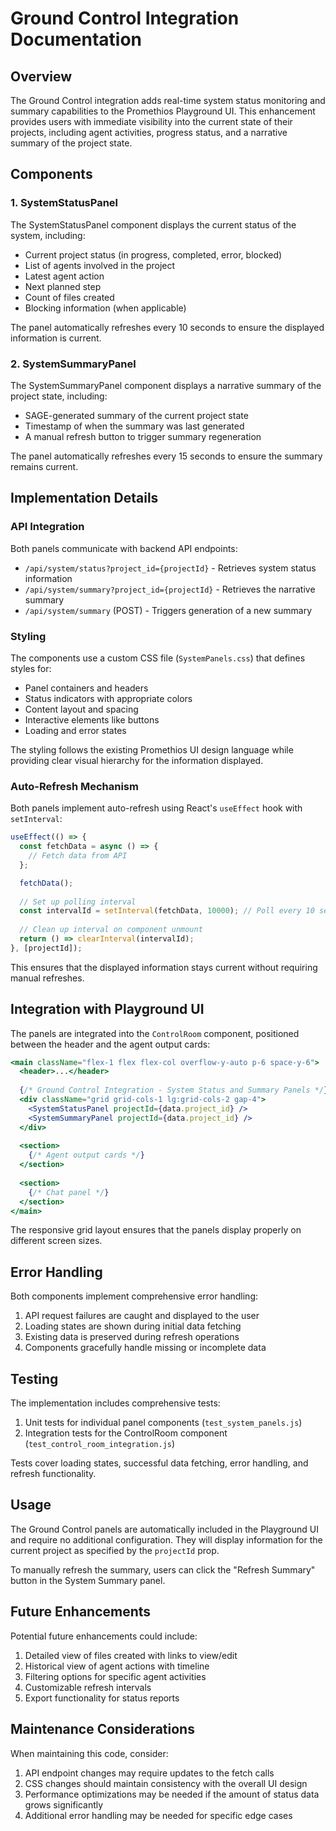 # Ground Control Integration Documentation

## Overview

The Ground Control integration adds real-time system status monitoring and summary capabilities to the Promethios Playground UI. This enhancement provides users with immediate visibility into the current state of their projects, including agent activities, progress status, and a narrative summary of the project state.

## Components

### 1. SystemStatusPanel

The SystemStatusPanel component displays the current status of the system, including:

- Current project status (in progress, completed, error, blocked)
- List of agents involved in the project
- Latest agent action
- Next planned step
- Count of files created
- Blocking information (when applicable)

The panel automatically refreshes every 10 seconds to ensure the displayed information is current.

### 2. SystemSummaryPanel

The SystemSummaryPanel component displays a narrative summary of the project state, including:

- SAGE-generated summary of the current project state
- Timestamp of when the summary was last generated
- A manual refresh button to trigger summary regeneration

The panel automatically refreshes every 15 seconds to ensure the summary remains current.

## Implementation Details

### API Integration

Both panels communicate with backend API endpoints:

- `/api/system/status?project_id={projectId}` - Retrieves system status information
- `/api/system/summary?project_id={projectId}` - Retrieves the narrative summary
- `/api/system/summary` (POST) - Triggers generation of a new summary

### Styling

The components use a custom CSS file (`SystemPanels.css`) that defines styles for:

- Panel containers and headers
- Status indicators with appropriate colors
- Content layout and spacing
- Interactive elements like buttons
- Loading and error states

The styling follows the existing Promethios UI design language while providing clear visual hierarchy for the information displayed.

### Auto-Refresh Mechanism

Both panels implement auto-refresh using React's `useEffect` hook with `setInterval`:

```jsx
useEffect(() => {
  const fetchData = async () => {
    // Fetch data from API
  };

  fetchData();
  
  // Set up polling interval
  const intervalId = setInterval(fetchData, 10000); // Poll every 10 seconds
  
  // Clean up interval on component unmount
  return () => clearInterval(intervalId);
}, [projectId]);
```

This ensures that the displayed information stays current without requiring manual refreshes.

## Integration with Playground UI

The panels are integrated into the `ControlRoom` component, positioned between the header and the agent output cards:

```jsx
<main className="flex-1 flex flex-col overflow-y-auto p-6 space-y-6">
  <header>...</header>
  
  {/* Ground Control Integration - System Status and Summary Panels */}
  <div className="grid grid-cols-1 lg:grid-cols-2 gap-4">
    <SystemStatusPanel projectId={data.project_id} />
    <SystemSummaryPanel projectId={data.project_id} />
  </div>
  
  <section>
    {/* Agent output cards */}
  </section>
  
  <section>
    {/* Chat panel */}
  </section>
</main>
```

The responsive grid layout ensures that the panels display properly on different screen sizes.

## Error Handling

Both components implement comprehensive error handling:

1. API request failures are caught and displayed to the user
2. Loading states are shown during initial data fetching
3. Existing data is preserved during refresh operations
4. Components gracefully handle missing or incomplete data

## Testing

The implementation includes comprehensive tests:

1. Unit tests for individual panel components (`test_system_panels.js`)
2. Integration tests for the ControlRoom component (`test_control_room_integration.js`)

Tests cover loading states, successful data fetching, error handling, and refresh functionality.

## Usage

The Ground Control panels are automatically included in the Playground UI and require no additional configuration. They will display information for the current project as specified by the `projectId` prop.

To manually refresh the summary, users can click the "Refresh Summary" button in the System Summary panel.

## Future Enhancements

Potential future enhancements could include:

1. Detailed view of files created with links to view/edit
2. Historical view of agent actions with timeline
3. Filtering options for specific agent activities
4. Customizable refresh intervals
5. Export functionality for status reports

## Maintenance Considerations

When maintaining this code, consider:

1. API endpoint changes may require updates to the fetch calls
2. CSS changes should maintain consistency with the overall UI design
3. Performance optimizations may be needed if the amount of status data grows significantly
4. Additional error handling may be needed for specific edge cases
